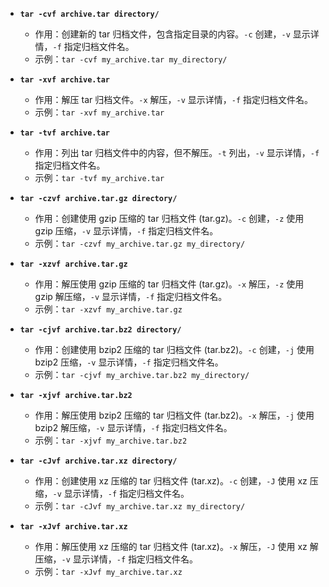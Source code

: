 - **`tar -cvf archive.tar directory/`**
    
    - 作用：创建新的 tar 归档文件，包含指定目录的内容。`-c` 创建，`-v` 显示详情，`-f` 指定归档文件名。
    - 示例：`tar -cvf my_archive.tar my_directory/`
- **`tar -xvf archive.tar`**
    
    - 作用：解压 tar 归档文件。`-x` 解压，`-v` 显示详情，`-f` 指定归档文件名。
    - 示例：`tar -xvf my_archive.tar`
- **`tar -tvf archive.tar`**
    
    - 作用：列出 tar 归档文件中的内容，但不解压。`-t` 列出，`-v` 显示详情，`-f` 指定归档文件名。
    - 示例：`tar -tvf my_archive.tar`
- **`tar -czvf archive.tar.gz directory/`**
    
    - 作用：创建使用 gzip 压缩的 tar 归档文件 (tar.gz)。`-c` 创建，`-z` 使用 gzip 压缩，`-v` 显示详情，`-f` 指定归档文件名。
    - 示例：`tar -czvf my_archive.tar.gz my_directory/`
- **`tar -xzvf archive.tar.gz`**
    
    - 作用：解压使用 gzip 压缩的 tar 归档文件 (tar.gz)。`-x` 解压，`-z` 使用 gzip 解压缩，`-v` 显示详情，`-f` 指定归档文件名。
    - 示例：`tar -xzvf my_archive.tar.gz`
- **`tar -cjvf archive.tar.bz2 directory/`**
    
    - 作用：创建使用 bzip2 压缩的 tar 归档文件 (tar.bz2)。`-c` 创建，`-j` 使用 bzip2 压缩，`-v` 显示详情，`-f` 指定归档文件名。
    - 示例：`tar -cjvf my_archive.tar.bz2 my_directory/`
- **`tar -xjvf archive.tar.bz2`**
    
    - 作用：解压使用 bzip2 压缩的 tar 归档文件 (tar.bz2)。`-x` 解压，`-j` 使用 bzip2 解压缩，`-v` 显示详情，`-f` 指定归档文件名。
    - 示例：`tar -xjvf my_archive.tar.bz2`
- **`tar -cJvf archive.tar.xz directory/`**
    
    - 作用：创建使用 xz 压缩的 tar 归档文件 (tar.xz)。`-c` 创建，`-J` 使用 xz 压缩，`-v` 显示详情，`-f` 指定归档文件名。
    - 示例：`tar -cJvf my_archive.tar.xz my_directory/`
- **`tar -xJvf archive.tar.xz`**
    
    - 作用：解压使用 xz 压缩的 tar 归档文件 (tar.xz)。`-x` 解压，`-J` 使用 xz 解压缩，`-v` 显示详情，`-f` 指定归档文件名。
    - 示例：`tar -xJvf my_archive.tar.xz`